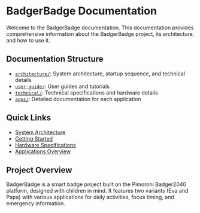 # BadgerBadge Documentation

Welcome to the BadgerBadge documentation. This documentation provides comprehensive information about the BadgerBadge project, its architecture, and how to use it.

## Documentation Structure

- [`architecture/`](architecture/): System architecture, startup sequence, and technical details
- [`user-guide/`](user-guide/): User guides and tutorials
- [`technical/`](technical/): Technical specifications and hardware details
- [`apps/`](apps/): Detailed documentation for each application

## Quick Links

- [System Architecture](architecture/system-architecture.md)
- [Getting Started](user-guide/getting-started.md)
- [Hardware Specifications](technical/hardware-specs.md)
- [Applications Overview](apps/README.md)

## Project Overview

BadgerBadge is a smart badge project built on the Pimoroni Badger2040 platform, designed with children in mind. It features two variants (Eva and Papa) with various applications for daily activities, focus timing, and emergency information. 